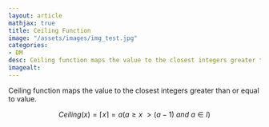 ```yaml
---
layout: article
mathjax: true
title: Ceiling Function
image: "/assets/images/img_test.jpg"
categories:
- DM
desc: Ceiling function maps the value to the closest integers greater than or equal to value. 
imagealt: 
---
```


Ceiling function maps the value to the closest integers greater than or equal to value.

$$Ceiling(x) = \lceil x \rceil = a (a \geq x\ > (a-1)\ and\ a \in I)$$
































































































































































































































































































































































